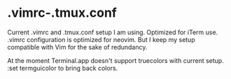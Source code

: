 # .vimrc-.tmux.conf
Current .vimrc and .tmux.conf setup I am using. Optimized for iTerm use.
.vimrc configuration is optimized for neovim. But I keep my setup compatible with Vim for the sake of redundancy.


At the moment Terminal.app doesn't support truecolors with current setup.
:set termguicolor to bring back colors.

